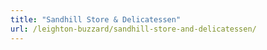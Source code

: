 ```yaml
---
title: "Sandhill Store & Delicatessen"
url: /leighton-buzzard/sandhill-store-and-delicatessen/
---
```

